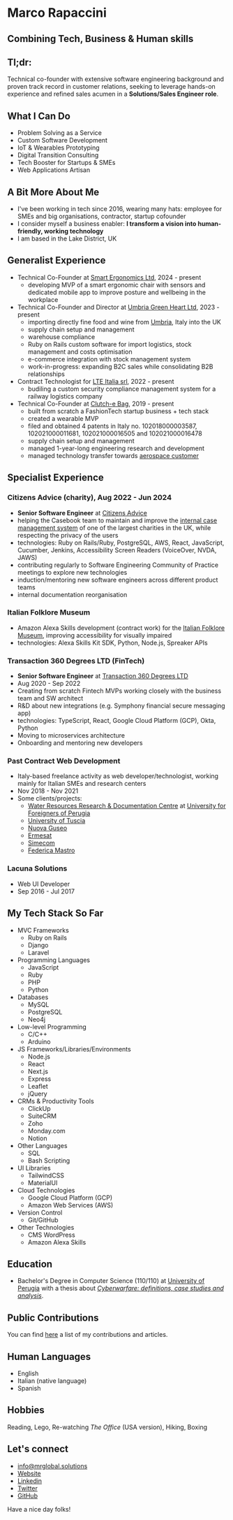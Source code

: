 # Marco Rapaccini
## Combining Tech, Business & Human skills
## Tl;dr:
Technical co-founder with extensive software engineering background and proven track record in customer relations,
seeking to leverage hands-on experience and refined sales acumen in a **Solutions/Sales Engineer role**.

## What I Can Do
* Problem Solving as a Service
* Custom Software Development
* IoT & Wearables Prototyping
* Digital Transition Consulting
* Tech Booster for Startups & SMEs
* Web Applications Artisan

## A Bit More About Me
* I've been working in tech since 2016, wearing many hats: employee for SMEs and big organisations, contractor, startup cofounder
* I consider myself a business enabler: **I transform a vision into human-friendly, working technology**
* I am based in the Lake District, UK

## Generalist Experience
* Technical Co-Founder at [Smart Ergonomics Ltd](https://smartergonomics.co.uk), 2024 - present
  * developing MVP of a smart ergonomic chair with sensors and dedicated mobile app to improve posture and wellbeing in the workplace
* Technical Co-Founder and Director at [Umbria Green Heart Ltd](https://umbriagreenheart.co.uk/), 2023 - present
  * importing directly fine food and wine from [Umbria](https://www.youtube.com/watch?v=4Do5DQ2R2Po), Italy into the UK
  * supply chain setup and management
  * warehouse compliance
  * Ruby on Rails custom software for import logistics, stock management and costs optimisation
  * e-commerce integration with stock management system
  * work-in-progress: expanding B2C sales while consolidating B2B relationships
* Contract Technologist for [LTE Italia srl](https://www.lte-group.eu/en/Contact/LTE-Italia-Srl.htm), 2022 - present
  * budiling a custom security compliance management system for a railway logistics company
* Technical Co-Founder at [Clutch-e Bag](https://www.clutchebag.com), 2019 - present
  * built from scratch a FashionTech startup business + tech stack
  * created a wearable MVP
  * filed and obtained 4 patents in Italy no. 102018000003587, 102021000011681, 102021000016505 and 102021000016478
  * supply chain setup and management
  * managed 1-year-long engineering research and development
  * managed technology transfer towards [aerospace customer](https://www.umbragroup.com/)

## Specialist Experience
### Citizens Advice (charity),  Aug 2022 - Jun 2024
* **Senior Software Engineer** at [Citizens Advice](https://www.citizensadvice.org.uk/)
* helping the Casebook team to maintain and improve the [internal case management system](https://wearecitizensadvice.org.uk/casebook-an-intro-to-whats-been-happening-and-why-4b33b3ea31e4) of one of the largest charities in the UK, while respecting the privacy of the users
* technologies: Ruby on Rails/Ruby, PostgreSQL, AWS, React, JavaScript, Cucumber, Jenkins, Accessibility Screen Readers (VoiceOver, NVDA, JAWS)
* contributing regularly to Software Engineering Community of Practice meetings to explore new technologies
* induction/mentoring new software engineers across different product teams
* internal documentation reorganisation

### Italian Folklore Museum 
* Amazon Alexa Skills development (contract work) for the [Italian Folklore Museum](https://museoimmaginario.net/immaginario/en/), improving accessibility for visually impaired
* technologies: Alexa Skills Kit SDK, Python, Node.js, Spreaker APIs

### Transaction 360 Degrees LTD (FinTech)
* **Senior Software Engineer** at [Transaction 360 Degrees LTD](https://t360degrees.com)
* Aug 2020 - Sep 2022
* Creating from scratch Fintech MVPs working closely with the business team and SW architect 
* R&D about new integrations (e.g. Symphony financial secure messaging app)
* technologies: TypeScript, React, Google Cloud Platform (GCP), Okta, Python
* Moving to microservices architecture
* Onboarding and mentoring new developers

### Past Contract Web Development
* Italy-based freelance activity as web developer/technologist, working mainly for Italian SMEs and research centers
* Nov 2018 - Nov 2021
* Some clients/projects:
  * [Water Resources Research & Documentation Centre](https://warredoc-unistrapg.org/en/)
at [University for Foreigners of Perugia](https://www.unistrapg.it/en)
  * [University of Tuscia](https://www.unitus.it/en/)
  * [Nuova Guseo](https://www.nuovaguseo.eu/en/)
  * [Ermesat](https://www.ermesat.it/)
  * [Simecom](https://www.simecom.it/)
  * [Federica Mastro](https://dottoressamastro.com/)

### Lacuna Solutions
* Web UI Developer
* Sep 2016 - Jul 2017

## My Tech Stack So Far
* MVC Frameworks
  * Ruby on Rails
  * Django
  * Laravel
* Programming Languages
  * JavaScript
  * Ruby
  * PHP
  * Python
* Databases
  * MySQL
  * PostgreSQL
  * Neo4j
* Low-level Programming
  * C/C++
  * Arduino
* JS Frameworks/Libraries/Environments
  * Node.js
  * React
  * Next.js
  * Express
  * Leaflet
  * jQuery
* CRMs & Productivity Tools
  * ClickUp
  * SuiteCRM
  * Zoho
  * Monday.com
  * Notion
* Other Languages
  * SQL
  * Bash Scripting
* UI Libraries
  * TailwindCSS
  * MaterialUI
* Cloud Technologies
  * Google Cloud Platform (GCP)
  * Amazon Web Services (AWS)
* Version Control
  * Git/GitHub
* Other Technologies
  * CMS WordPress
  * Amazon Alexa Skills

## Education
* Bachelor's Degree in Computer Science (110/110) at [University of Perugia](https://www.unipg.it/en/)
with a thesis about [_Cyberwarfare: definitions, case studies and analysis_](https://www.academia.edu/37086526/Cyberwarfare_definizioni_casi_di_studio_e_analisi).

## Public Contributions
You can find [here](https://github.com/rapaccinim/rapaccinim/blob/main/public-contributions/marco-rapaccini-public-contributions.md)
a list of my contributions and articles.

## Human Languages
* English
* Italian (native language)
* Spanish

## Hobbies
Reading, Lego, Re-watching _The Office_ (USA version), Hiking, Boxing

## Let's connect
* [info@mrglobal.solutions](mailto:info@mrglobal.solutions)
* [Website](https://www.webproduct.dev/)
* [Linkedin](https://www.linkedin.com/in/marco-rapaccini/)
* [Twitter](https://twitter.com/RapacciniM)
* [GitHub](https://github.com/rapaccinim/)

Have a nice day folks!
